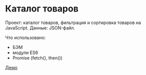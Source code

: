 # Каталог товаров
Проект: каталог товаров, фильтрация и сортировка товаров на JavaScript. Данные: JSON-файл.

Что использовано:
- БЭМ
- модули ES6
- Promise (fetch(), then())

[Демо](https://bul0t.github.io/frontend/catalog-json/example/)
